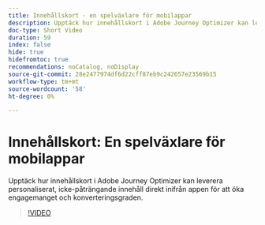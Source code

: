 ```yaml
---
title: Innehållskort - en spelväxlare för mobilappar
description: Upptäck hur innehållskort i Adobe Journey Optimizer kan leverera personaliserat, icke-påträngande innehåll direkt inifrån appen för att öka engagemanget och konverteringsgraden.
doc-type: Short Video
duration: 59
index: false
hide: true
hidefromtoc: true
recommendations: noCatalog, noDisplay
source-git-commit: 28e2477974df6d22cff87eb9c242657e23569b15
workflow-type: tm+mt
source-wordcount: '58'
ht-degree: 0%

---
```



# Innehållskort: En spelväxlare för mobilappar

Upptäck hur innehållskort i Adobe Journey Optimizer kan leverera personaliserat, icke-påträngande innehåll direkt inifrån appen för att öka engagemanget och konverteringsgraden.

<!-- 62_S603_3442534_58_content-cards-a-gamechanger-for-mobile-apps -->
>[!VIDEO](https://video.tv.adobe.com/v/3458224/?learn=on&enablevpops=true)
